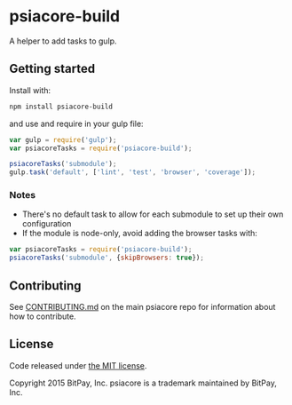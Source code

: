 # psiacore-build

A helper to add tasks to gulp.

## Getting started

Install with:

```sh
npm install psiacore-build
```

and use and require in your gulp file: 

```javascript
var gulp = require('gulp');
var psiacoreTasks = require('psiacore-build');

psiacoreTasks('submodule');
gulp.task('default', ['lint', 'test', 'browser', 'coverage']);
```

### Notes

* There's no default task to allow for each submodule to set up their own configuration
* If the module is node-only, avoid adding the browser tasks with:
```javascript
var psiacoreTasks = require('psiacore-build');
psiacoreTasks('submodule', {skipBrowsers: true});
```

## Contributing

See [CONTRIBUTING.md](https://github.com/phplaboratory/psiacore) on the main psiacore repo for information about how to contribute.

## License

Code released under [the MIT license](https://github.com/phplaboratory/psiacore/blob/master/LICENSE).

Copyright 2015 BitPay, Inc. psiacore is a trademark maintained by BitPay, Inc.

